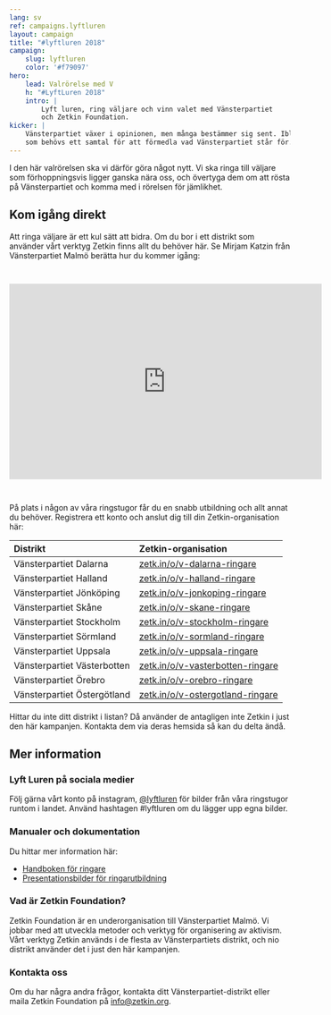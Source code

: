 ```yaml
---
lang: sv
ref: campaigns.lyftluren
layout: campaign
title: "#lyftluren 2018"
campaign:
    slug: lyftluren
    color: '#f79097'
hero:
    lead: Valrörelse med V
    h: "#LyftLuren 2018"
    intro: |
        Lyft luren, ring väljare och vinn valet med Vänsterpartiet
        och Zetkin Foundation.
kicker: |
    Vänsterpartiet växer i opinionen, men många bestämmer sig sent. Ibland är allt
    som behövs ett samtal för att förmedla vad Vänsterpartiet står för.
---
```


I den här valrörelsen ska vi därför göra något nytt. Vi ska ringa till väljare som
förhoppningsvis ligger ganska nära oss, och övertyga dem om att rösta på
Vänsterpartiet och komma med i rörelsen för jämlikhet.

## Kom igång direkt
Att ringa väljare är ett kul sätt att bidra. Om du bor i ett distrikt som använder
vårt verktyg Zetkin finns allt du behöver här. Se Mirjam Katzin från Vänsterpartiet
Malmö berätta hur du kommer igång:

<iframe style="margin: 2em 0;" width="560" height="350"
    src="https://www.youtube.com/embed/pMSnqDXZYBg"
    frameborder="0" allow="autoplay; encrypted-media" allowfullscreen></iframe>


På plats i någon av våra ringstugor får du en snabb utbildning och allt annat du
behöver. Registrera ett konto och anslut dig till din Zetkin-organisation här:

| Distrikt                      | Zetkin-organisation
|:------------------------------|:-----------------------------
| Vänsterpartiet Dalarna        | [zetk.in/o/v-dalarna-ringare](https://zetk.in/o/v-dalarna-ringare)
| Vänsterpartiet Halland        | [zetk.in/o/v-halland-ringare](https://zetk.in/o/v-halland-ringare)
| Vänsterpartiet Jönköping      | [zetk.in/o/v-jonkoping-ringare](https://zetk.in/o/v-jonkoping-ringare)
| Vänsterpartiet Skåne          | [zetk.in/o/v-skane-ringare](https://zetk.in/o/v-skane-ringare)
| Vänsterpartiet Stockholm      | [zetk.in/o/v-stockholm-ringare](https://zetk.in/o/v-stockholm-ringare)
| Vänsterpartiet Sörmland       | [zetk.in/o/v-sormland-ringare](https://zetk.in/o/v-sormland-ringare)
| Vänsterpartiet Uppsala        | [zetk.in/o/v-uppsala-ringare](https://zetk.in/o/v-uppsala-ringare)
| Vänsterpartiet Västerbotten   | [zetk.in/o/v-vasterbotten-ringare](https://zetk.in/o/v-vasterbotten-ringare)
| Vänsterpartiet Örebro         | [zetk.in/o/v-orebro-ringare](https://zetk.in/o/v-orebro-ringare)
| Vänsterpartiet Östergötland   | [zetk.in/o/v-ostergotland-ringare](https://zetk.in/o/v-ostergotland-ringare)

Hittar du inte ditt distrikt i listan? Då använder de antagligen inte Zetkin i
just den här kampanjen. Kontakta dem via deras hemsida så kan du delta ändå.

## Mer information

### Lyft Luren på sociala medier
Följ gärna vårt konto på instagram, [@lyftluren](https://instagram.com/lyftluren) för
bilder från våra ringstugor runtom i landet. Använd hashtagen #lyftluren om du lägger
upp egna bilder.

### Manualer och dokumentation
Du hittar mer information här:

* [Handboken för ringare](https://docs.google.com/document/d/1nqtMuITXrWvN2Nyu235a_dzcWz4iBgRVXz0a4SVGUEs)
* [Presentationsbilder för ringarutbildning](https://docs.google.com/presentation/d/1uwMGoR1PqDX0e13wIt0uNeFIRHNzUSBwrAp6BTYE0xw)

### Vad är Zetkin Foundation?
Zetkin Foundation är en underorganisation till Vänsterpartiet Malmö. Vi jobbar med
att utveckla metoder och verktyg för organisering av aktivism. Vårt verktyg Zetkin
används i de flesta av Vänsterpartiets distrikt, och nio distrikt använder det i
just den här kampanjen.

### Kontakta oss
Om du har några andra frågor, kontakta ditt Vänsterpartiet-distrikt eller
maila Zetkin Foundation på [info@zetkin.org](mailto:info@zetkin.org).
